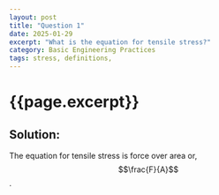 ```yaml
---
layout: post
title: "Question 1"
date: 2025-01-29
excerpt: "What is the equation for tensile stress?"
category: Basic Engineering Practices
tags: stress, definitions,
---
```


# {{page.excerpt}}

## Solution:
The equation for tensile stress is force over area or, $$\frac{F}{A}$$. 